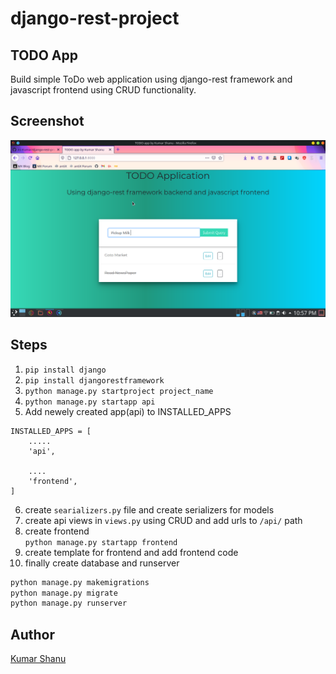 # django-rest-project

## TODO App

Build simple ToDo web application using django-rest framework and javascript frontend using CRUD functionality.

## Screenshot

![img](./Screenshot.png)

## Steps

1. `pip install django`
2. `pip install djangorestframework`
3. `python manage.py startproject project_name`
4. `python manage.py startapp api`
5. Add newely created app(api) to INSTALLED_APPS
```
INSTALLED_APPS = [
    .....
    'api',

    ....
    'frontend',
]
```
6. create `searializers.py` file and create serializers for models
7. create api views in `views.py` using CRUD and add urls to `/api/` path
8. create frontend\
`python manage.py startapp frontend`
9. create template for frontend and add frontend code
10. finally create database and runserver
```bash
python manage.py makemigrations
python manage.py migrate
python manage.py runserver
```

## Author
[Kumar Shanu](https://github.com/its-kumar/)
